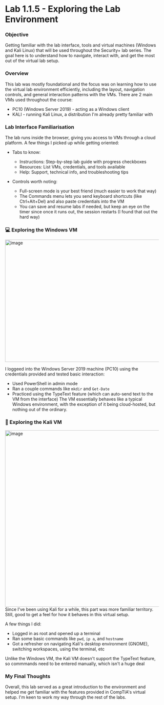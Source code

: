 # Lab 1.1.5 - Exploring the Lab Environment

### Objective
Getting familiar with the lab interface, tools and virtual machines (Windows and Kali Linux) that will be used 
throughout the Security+ lab series. The goal here is to understand how to navigate, 
interact with, and get the most out of the virtual lab setup.

### Overview
This lab was mostly foundational and the focus was on learning how to use the virtual lab environment efficiently, 
including the layout, navigation controls, and general interaction patterns with the VMs.
There are 2 main VMs used throughout the course:
* PC10 (Windows Server 2019) - acting as a Windows client
* KALI - running Kali Linux, a distribution I'm already pretty familiar with

### Lab Interface Familiarisation
The lab runs inside the browser, giving you access to VMs through a cloud platform. A few things I picked up 
while getting oriented:
* Tabs to know:
   - Instructions: Step-by-step lab guide with progress checkboxes
   - Resources: List VMs, credentials, and tools available
   - Help: Support, technical info, and troubleshooting tips
 
* Controls worth noting:
   - Full-screen mode is your best friend (much easier to work that way)
   - The Commands menu lets you send keyboard shortcuts (like Ctrl+Alt+Del) and also paste credentials into the VM
   - You can save and resume labs if needed, but keep an eye on the timer since once it runs out, the session restarts (I found that out the hard way)
 
### 💻 Exploring the Windows VM
<img width="512" height="401" alt="image" src="https://github.com/user-attachments/assets/c27cbfca-2408-4607-9287-db0a6d51b598" />

I loggeed into the Windows Server 2019 machine (PC10) using the credentials provided and tested basic interaction:
* Used PowerShell in admin mode
* Ran a couple commands like ``mkdir`` and ``Get-Date``
* Practiced using the TypeText feature (which can auto-send text to the VM from the interface)
The VM essentially behaves like a typical Windows environment, with the exception of it being cloud-hosted, but
nothing out of the ordinary.

### 🐧 Exploring the Kali VM
<img width="765" height="578" alt="image" src="https://github.com/user-attachments/assets/c1bef1a3-0f6f-46d1-b344-1731d5ec36ee" />
Since I've been using Kali for a while, this part was more familiar territory. Still, good to get a feel for how it behaves in this virtual setup.

A few things I did:
* Logged in as root and opened up a terminal
* Ran some basic commands like ``pwd``, ``ip a``, and ``hostname`` 
* Got a refresher on navigating Kali's desktop environment (GNOME), switching workspaces, using the terminal, etc

Unlike the Windows VM, the Kali VM doesn't support the TypeText feature, so commmands need to be entered manually, which isn't a huge deal

### My Final Thoughts
Overall, this lab served as a great introduction to the environment and helped me get familiar with the features provided in CompTIA's virtual setup. I'm keen 
to work my way through the rest of the labs.
